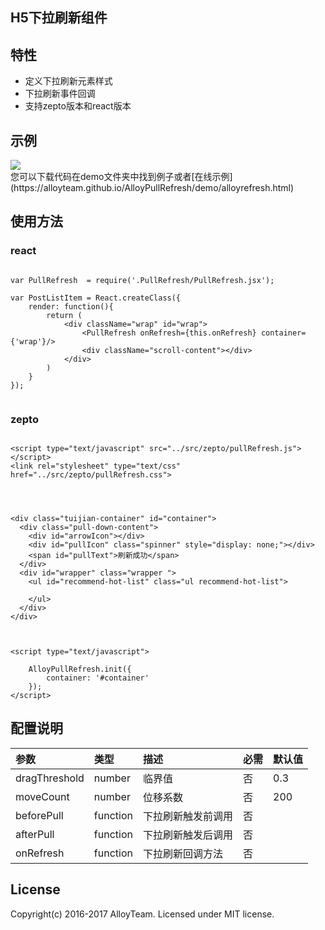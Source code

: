 

## H5下拉刷新组件


## 特性
* 定义下拉刷新元素样式
* 下拉刷新事件回调
* 支持zepto版本和react版本

## 示例
<img src="https://oc5n93kni.qnssl.com/pullrefresh3.gif">
<br>
您可以下载代码在demo文件夹中找到例子或者[在线示例](https://alloyteam.github.io/AlloyPullRefresh/demo/alloyrefresh.html)

## 使用方法

### react
```

var PullRefresh  = require('.PullRefresh/PullRefresh.jsx');

var PostListItem = React.createClass({
	render: function(){
		return (
            <div className="wrap" id="wrap">
                <PullRefresh onRefresh={this.onRefresh} container={'wrap'}/>
                <div className="scroll-content"></div>
            </div>
        )
	}
});


```
### zepto
```

<script type="text/javascript" src="../src/zepto/pullRefresh.js"></script>
<link rel="stylesheet" type="text/css" href="../src/zepto/pullRefresh.css">




<div class="tuijian-container" id="container">
  <div class="pull-down-content">
    <div id="arrowIcon"></div>
    <div id="pullIcon" class="spinner" style="display: none;"></div>
    <span id="pullText">刷新成功</span>
  </div>
  <div id="wrapper" class="wrapper ">
    <ul id="recommend-hot-list" class="ul recommend-hot-list">
        
    </ul>
  </div>
</div>



<script type="text/javascript">
	
	AlloyPullRefresh.init({
       	container: '#container'
    });
</script>

```

## 配置说明
| 参数     | 类型     | 描述 | 必需 | 默认值 |
| :------------- | :------------- | :------------- | :------------- | :------------- |
| dragThreshold         | number      | 临界值 | 否 | 0.3 |
| moveCount         | number      | 位移系数 | 否 | 200 |
| beforePull         | function      | 下拉刷新触发前调用 | 否 | |
| afterPull         | function      | 下拉刷新触发后调用 | 否 |  |
| onRefresh         | function      | 下拉刷新回调方法 | 否 |  |


## License
Copyright(c) 2016-2017 AlloyTeam. Licensed under MIT license.
